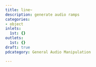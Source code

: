 ```yaml
---
title: line~
description: generate audio ramps
categories:
- object
inlets:
  1st: {}
outlets:
  1st: {}
draft: true
pdcategory: General Audio Manipulation

---
```

